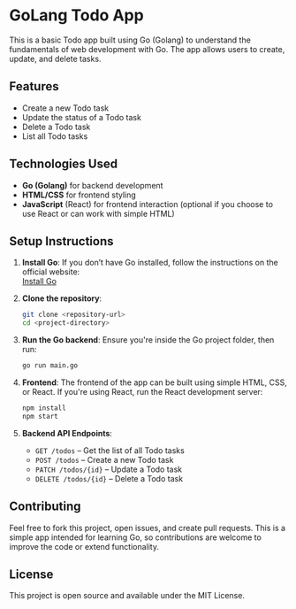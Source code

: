 
# GoLang Todo App

This is a basic Todo app built using Go (Golang) to understand the fundamentals of web development with Go. The app allows users to create, update, and delete tasks.

## Features
- Create a new Todo task
- Update the status of a Todo task
- Delete a Todo task
- List all Todo tasks

## Technologies Used
- **Go (Golang)** for backend development
- **HTML/CSS** for frontend styling
- **JavaScript** (React) for frontend interaction (optional if you choose to use React or can work with simple HTML)

## Setup Instructions

1. **Install Go**: If you don’t have Go installed, follow the instructions on the official website:  
   [Install Go](https://golang.org/doc/install)

2. **Clone the repository**:
   ```bash
   git clone <repository-url>
   cd <project-directory>
   ```

3. **Run the Go backend**:
   Ensure you're inside the Go project folder, then run:
   ```bash
   go run main.go
   ```

4. **Frontend**:
   The frontend of the app can be built using simple HTML, CSS, or React. If you're using React, run the React development server:
   ```bash
   npm install
   npm start
   ```

5. **Backend API Endpoints**:
   - `GET /todos` – Get the list of all Todo tasks
   - `POST /todos` – Create a new Todo task
   - `PATCH /todos/{id}` – Update a Todo task
   - `DELETE /todos/{id}` – Delete a Todo task

## Contributing

Feel free to fork this project, open issues, and create pull requests. This is a simple app intended for learning Go, so contributions are welcome to improve the code or extend functionality.

## License

This project is open source and available under the MIT License.
